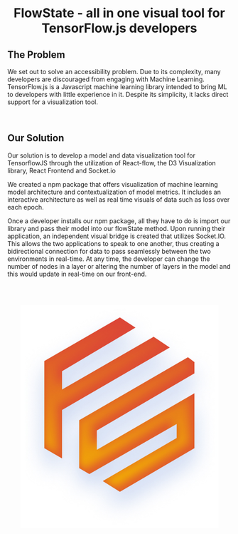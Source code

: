 <h1 align="center">FlowState - all in one visual tool for TensorFlow.js developers</h1>

<h2>The Problem</h2>

We set out to solve an accessibility problem. Due to its complexity, many developers are discouraged from engaging with Machine Learning. TensorFlow.js is a Javascript machine learning library intended to bring ML to developers with little experience in it. Despite its simplicity, it lacks direct support for a visualization tool.

<br />

<h2>Our Solution</h2>

Our solution is to develop a model and data visualization tool for TensorflowJS through the utilization of React-flow, the D3 Visualization library, React Frontend and Socket.io

We created a npm package that offers visualization of machine learning model architecture and contextualization of model metrics. It includes an interactive architecture as well as real time visuals of data such as loss over each epoch.

Once a developer installs our npm package, all they have to do is import our library and pass their model into our flowState method. Upon running their application, an independent visual bridge is created that utilizes Socket.IO. This allows the two applications to speak to one another, thus creating a bidirectional connection for data to pass seamlessly between the two environments in real-time. At any time, the developer can change the number of nodes in a layer or altering the number of layers in the model and this would update in real-time on our front-end.

<br />
<br />

<p align="center">
<img src="client/assets/Logo.jpg" height=500/>
</p>
